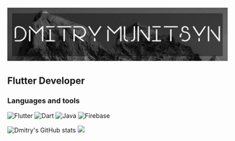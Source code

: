 ![Header](https://github.com/shlembo598/shlembo598/blob/main/assets/header.jpg)

## Flutter Developer

### Languages and tools
![Flutter](https://img.shields.io/badge/-Flutter-5F5E5A?style=for-the-badge&logo=flutter&logoColor=29B6F6)
![Dart](https://img.shields.io/badge/-Dart-5F5E5A?style=for-the-badge&logo=dart&logoColor=29B6F6)
![Java](https://img.shields.io/badge/-Java-5F5E5A?style=for-the-badge&logo=java&logoColor=D10101)
![Firebase](https://img.shields.io/badge/-Firebase-5F5E5A?style=for-the-badge&logo=firebase&logoColor=FEC727)

![Dmitry's GitHub stats](https://github-readme-stats.vercel.app/api?username=shlembo598&hide=stars&count_private=true&show_icons=true&theme=nord) 
<img
  src="https://cr-ss-service.azurewebsites.net/api/ScreenShot?widget=summary&username=shlembo598&badges=2&show-avatar=false&style=--header-bg-color:%23000;--border-radius:10px"
/>
